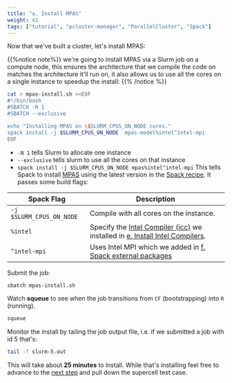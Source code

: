 ```yaml
---
title: "a. Install MPAS"
weight: 41
tags: ["tutorial", "pcluster-manager", "ParallelCluster", "Spack"]
---
```


Now that we've built a cluster, let's install MPAS:

{{%notice note%}} we're going to install MPAS via a Slurm job on a compute node, this ensures the architecture that we compile the code on matches the architecture it'll run on, it also allows us to use all the cores on a single instance to speedup the install: {{% /notice %}}

```bash
cat > mpas-install.sh <<EOF
#!/bin/bash
#SBATCH -N 1
#SBATCH --exclusive

echo "Installing MPAS on \$SLURM_CPUS_ON_NODE cores."
spack install -j $SLURM_CPUS_ON_NODE  mpas-model%intel^intel-mpi
EOF
```

* `-N 1` tells Slurm to allocate one instance
* `--exclusive` tells slurm to use all the cores on that instance
* `spack install -j $SLURM_CPUS_ON_NODE mpas%intel^intel-mpi` This tells Spack to install [MPAS](https://spack.readthedocs.io/en/latest/package_list.html#mpas-model) using the latest version in the [Spack recipe](https://github.com/spack/spack/blob/develop/var/spack/repos/builtin/packages/mpas-model/package.py). It passes some build flags:

| **Spack Flag**   | **Description** |
| ----------- | ----------- |
| `-j $SLURM_CPUS_ON_NODE`     | Compile with all cores on the instance.   |
| `%intel`     | Specify the [Intel Compiler (icc)](https://spack.readthedocs.io/en/latest/package_list.html#intel-oneapi-compilers) we installed in [e. Install Intel Compilers](/02-cluster/05-install-intel-compilers.html). |
| `^intel-mpi`     | Uses Intel MPI which we added in [f. Spack external packages](/02-cluster/05-install-intel-compilers.html)

Submit the job:

```bash
sbatch mpas-install.sh
```

Watch **squeue** to see when the job transitions from `CF` (bootstrapping) into `R` (running).

```bash
squeue
```

Monitor the install by tailing the job output file, i.e. if we submitted a job with id 5 that's:

```bash
tail -f slurm-5.out
```

This will take about **25 minutes** to install. While that's installing feel free to advance to the [next step](/04-MPAS/02-supercell.html) and pull down the supercell test case.

